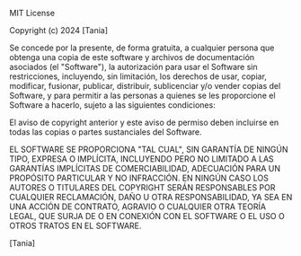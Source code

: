 MIT License

Copyright (c) 2024 [Tania]

Se concede por la presente, de forma gratuita, a cualquier persona que obtenga una copia
de este software y archivos de documentación asociados (el "Software"), la autorización
para usar el Software sin restricciones, incluyendo, sin limitación, los derechos
de usar, copiar, modificar, fusionar, publicar, distribuir, sublicenciar y/o vender
copias del Software, y para permitir a las personas a quienes se les proporcione el
Software a hacerlo, sujeto a las siguientes condiciones:

El aviso de copyright anterior y este aviso de permiso deben incluirse en todas las
copias o partes sustanciales del Software.

EL SOFTWARE SE PROPORCIONA "TAL CUAL", SIN GARANTÍA DE NINGÚN TIPO, EXPRESA O IMPLÍCITA,
INCLUYENDO PERO NO LIMITADO A LAS GARANTÍAS IMPLÍCITAS DE COMERCIABILIDAD, ADECUACIÓN
PARA UN PROPÓSITO PARTICULAR Y NO INFRACCIÓN. EN NINGÚN CASO LOS AUTORES O TITULARES DEL
COPYRIGHT SERÁN RESPONSABLES POR CUALQUIER RECLAMACIÓN, DAÑO U OTRA RESPONSABILIDAD,
YA SEA EN UNA ACCIÓN DE CONTRATO, AGRAVIO O CUALQUIER OTRA TEORÍA LEGAL, QUE SURJA DE
O EN CONEXIÓN CON EL SOFTWARE O EL USO O OTROS TRATOS EN EL SOFTWARE.

[Tania]
